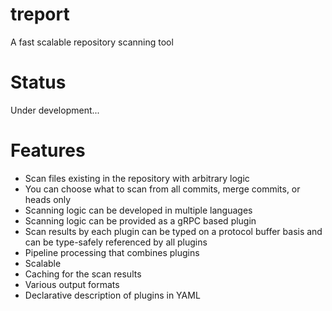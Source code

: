 # treport

A fast scalable repository scanning tool

# Status

Under development...

# Features

- Scan files existing in the repository with arbitrary logic
- You can choose what to scan from all commits, merge commits, or heads only
- Scanning logic can be developed in multiple languages
- Scanning logic can be provided as a gRPC based plugin
- Scan results by each plugin can be typed on a protocol buffer basis and can be type-safely referenced by all plugins
- Pipeline processing that combines plugins
- Scalable
- Caching for the scan results
- Various output formats
- Declarative description of plugins in YAML
